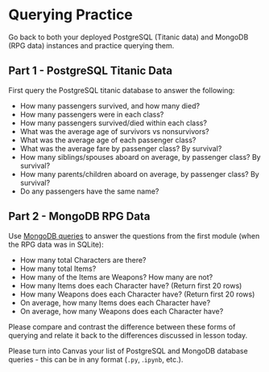 # Querying Practice

Go back to both your deployed PostgreSQL (Titanic data) and MongoDB
(RPG data) instances and practice querying them.

## Part 1 - PostgreSQL Titanic Data

 First query the PostgreSQL titanic database to answer the following:

- How many passengers survived, and how many died?
- How many passengers were in each class?
- How many passengers survived/died within each class?
- What was the average age of survivors vs nonsurvivors?
- What was the average age of each passenger class?
- What was the average fare by passenger class? By survival?
- How many siblings/spouses aboard on average, by passenger class? By survival?
- How many parents/children aboard on average, by passenger class? By survival?
- Do any passengers have the same name?

## Part 2 - MongoDB RPG Data

Use [MongoDB
queries](https://docs.mongodb.com/manual/tutorial/query-documents/) to answer
the questions from the first module (when the RPG data was in
SQLite):

- How many total Characters are there?
- How many total Items?
- How many of the Items are Weapons? How many are not?
- How many Items does each Character have? (Return first 20 rows)
- How many Weapons does each Character have? (Return first 20 rows)
- On average, how many Items does each Character have?
- On average, how many Weapons does each Character have?

Please compare and contrast the difference between these forms of querying and relate it back to the differences discussed in lesson today.

Please turn into Canvas your list of PostgreSQL and MongoDB database queries - this can be in any format (`.py`, .`ipynb`, etc.).
